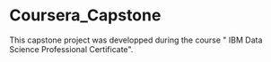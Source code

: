 # Coursera_Capstone
This capstone project was developped during the course " IBM Data Science Professional Certificate".
